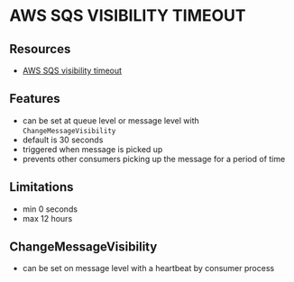 # AWS SQS VISIBILITY TIMEOUT

## Resources

- [AWS SQS visibility timeout](https://docs.aws.amazon.com/AWSSimpleQueueService/latest/SQSDeveloperGuide/sqs-visibility-timeout.html)

## Features

- can be set at queue level or message level with `ChangeMessageVisibility`
- default is 30 seconds
- triggered when message is picked up
- prevents other consumers picking up the message for a period of time

## Limitations

- min 0 seconds
- max 12 hours

## ChangeMessageVisibility

- can be set on message level with a heartbeat by consumer process
